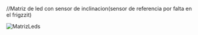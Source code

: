 //Matriz de led con sensor de inclinacion(sensor de referencia por falta en el frigzzit)

![MatrizLeds](https://user-images.githubusercontent.com/105952154/224407588-7a8a6f47-cc08-462a-88cf-3dae1781fbde.png)
